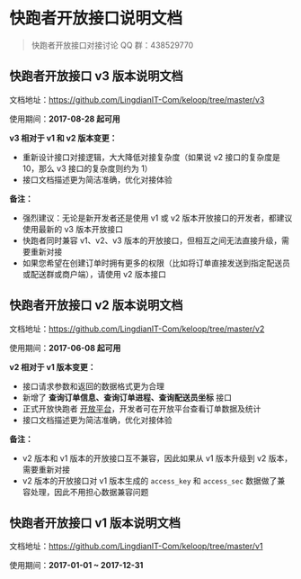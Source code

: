 # 快跑者开放接口说明文档

> 快跑者开放接口对接讨论 QQ 群：438529770

## 快跑者开放接口 v3 版本说明文档

文档地址：https://github.com/LingdianIT-Com/keloop/tree/master/v3

使用期间：**2017-08-28 起可用**

**v3 相对于 v1 和 v2 版本变更：**

- 重新设计接口对接逻辑，大大降低对接复杂度（如果说 v2 接口的复杂度是 10，那么 v3 接口的复杂度则约为 1）
- 接口文档描述更为简洁准确，优化对接体验

**备注：**

- 强烈建议：无论是新开发者还是使用 v1 或 v2 版本开放接口的开发者，都建议使用最新的 v3 版本开放接口
- 快跑者同时兼容 v1、v2、v3 版本的开放接口，但相互之间无法直接升级，需要重新对接
- 如果您希望在创建订单时拥有更多的权限（比如将订单直接发送到指定配送员或配送群或商户端），请使用 v2 版本接口

## 快跑者开放接口 v2 版本说明文档

文档地址：https://github.com/LingdianIT-Com/keloop/tree/master/v2

使用期间：**2017-06-08 起可用**

**v2 相对于 v1 版本变更：**

- 接口请求参数和返回的数据格式更为合理
- 新增了 **查询订单信息、查询订单进程、查询配送员坐标** 接口
- 正式开放快跑者 [开放平台](http://www.keloop.cn/home/open/index)，开发者可在开放平台查看订单数据及统计
- 接口文档描述更为简洁准确，优化对接体验

**备注：**

- v2 版本和 v1 版本的开放接口互不兼容，因此如果从 v1 版本升级到 v2 版本，需要重新对接
- v2 版本的开放接口对 v1 版本生成的 `access_key` 和 `access_sec` 数据做了兼容处理，因此不用担心数据兼容问题

## 快跑者开放接口 v1 版本说明文档

文档地址：https://github.com/LingdianIT-Com/keloop/tree/master/v1

使用期间：**2017-01-01 ~ 2017-12-31**
